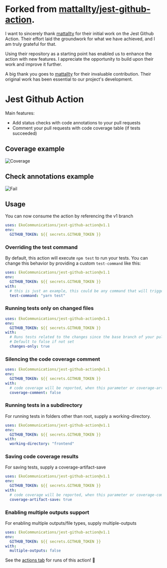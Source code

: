 # Forked from [mattallty/jest-github-action](https://github.com/mattallty/jest-github-action).
I want to sincerely thank [mattallty](https://github.com/mattallty) for their initial work on the Jest Github Action. Their effort laid the groundwork for what we have achieved, and I am truly grateful for that.

Using their repository as a starting point has enabled us to enhance the action with new features. I appreciate the opportunity to build upon their work and improve it further.

A big thank you goes to [mattallty](https://github.com/mattallty) for their invaluable contribution. Their original work has been essential to our project's development.

# Jest Github Action

Main features:

- Add status checks with code annotations to your pull requests
- Comment your pull requests with code coverage table (if tests succeeded)

## Coverage example

![Coverage](assets/coverage.png)

## Check annotations example

![Fail](assets/fail.png)

## Usage

You can now consume the action by referencing the v1 branch

```yaml
uses: EkoCommunications/jest-github-action@v1.1
env:
  GITHUB_TOKEN: ${{ secrets.GITHUB_TOKEN }}
```

### Overriding the test command

By default, this action will execute `npm test` to run your tests.
You can change this behavior by providing a custom `test-command` like this:

```yaml
uses: EkoCommunications/jest-github-action@v1.1
env:
  GITHUB_TOKEN: ${{ secrets.GITHUB_TOKEN }}
with:
  # this is just an example, this could be any command that will trigger jest
  test-command: "yarn test"
```

### Running tests only on changed files

```yaml
uses: EkoCommunications/jest-github-action@v1.1
env:
  GITHUB_TOKEN: ${{ secrets.GITHUB_TOKEN }}
with:
  # Runs tests related to the changes since the base branch of your pull request
  # Default to false if not set
  changes-only: true
```

### Silencing the code coverage comment

```yaml
uses: EkoCommunications/jest-github-action@v1.1
env:
  GITHUB_TOKEN: ${{ secrets.GITHUB_TOKEN }}
with:
  # code coverage will be reported, when this parameter or coverage-artifact-save is true
  coverage-comment: false
```

### Running tests in a subdirectory

For running tests in folders other than root, supply a working-directory.

```yaml
uses: EkoCommunications/jest-github-action@v1.1
env:
  GITHUB_TOKEN: ${{ secrets.GITHUB_TOKEN }}
with:
  working-directory: "frontend"
```

### Saving code coverage results

For saving tests, supply a coverage-artifact-save
```yaml
uses: EkoCommunications/jest-github-action@v1.1
env:
  GITHUB_TOKEN: ${{ secrets.GITHUB_TOKEN }}
with:
  # code coverage will be reported, when this parameter or coverage-comment is true
  coverage-artifact-save: true
```

### Enabling multiple outputs support

For enabling multiple outputs/file types, supply multiple-outputs
```yaml
uses: EkoCommunications/jest-github-action@v1.1
env:
  GITHUB_TOKEN: ${{ secrets.GITHUB_TOKEN }}
with:
  multiple-outputs: false
```

See the [actions tab](https://github.com/EkoCommunications/jest-github-action/actions) for runs of this action! :stars:


